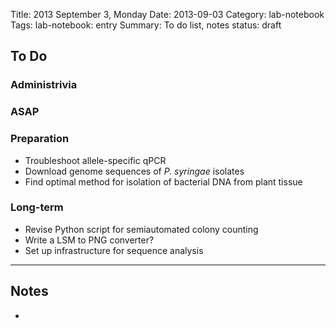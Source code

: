 Title: 2013 September 3, Monday
Date: 2013-09-03
Category: lab-notebook
Tags: lab-notebook: entry
Summary: To do list, notes
status: draft

## To Do ##

### Administrivia ###

### ASAP ###

### Preparation ###

- Troubleshoot allele-specific qPCR
- Download genome sequences of _P. syringae_ isolates
- Find optimal method for isolation of bacterial DNA from plant tissue

### Long-term ###

- Revise Python script for semiautomated colony counting
- Write a LSM to PNG converter?
- Set up infrastructure for sequence analysis

***

## Notes ##

- 
